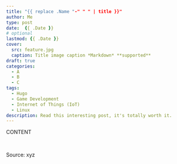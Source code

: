 ```yaml
---
title: "{{ replace .Name "-" " " | title }}"
author: Me
type: post
date:  {{ .Date }}
# optional
lastmod: {{ .Date }}
cover:
  src: feature.jpg
  caption: Title image caption *Markdown* **supported**
draft: true
categories:
  - A
  - B
  - C
tags:
  - Hugo
  - Game Development
  - Internet of Things (IoT)
  - Linux
description: Read this interesting post, it's totally worth it.
---
```


CONTENT

&nbsp;

Source: xyz
